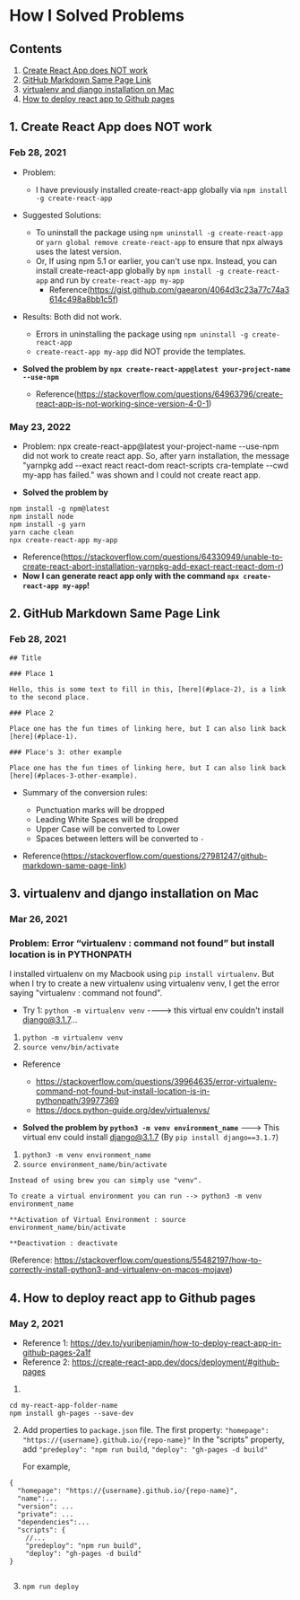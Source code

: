 # How I Solved Problems

## Contents

1. [Create React App does NOT work](#1-create-react-app-does-not-work)
2. [GitHub Markdown Same Page Link](#2-github-markdown-same-page-link)
3. [virtualenv and django installation on Mac](#3-virtualenv-and-django-installation-on-mac)
4. [How to deploy react app to Github pages](#4-how-to-deploy-react-app-to-github-pages)
  
## 1. Create React App does NOT work

### Feb 28, 2021

- Problem: 
  - I have previously installed create-react-app globally via `npm install -g create-react-app`

- Suggested Solutions: 
  - To uninstall the package using `npm uninstall -g create-react-app` or `yarn global remove create-react-app` to ensure that npx always uses the latest version.
  - Or, If using npm 5.1 or earlier, you can't use npx. Instead, you can install create-react-app globally by `npm install -g create-react-app` and run by `create-react-app my-app`
    - Reference(https://gist.github.com/gaearon/4064d3c23a77c74a3614c498a8bb1c5f) 

- Results: Both did not work.
  - Errors in uninstalling the package using `npm uninstall -g create-react-app`
  - `create-react-app my-app` did NOT provide the templates. 

- **Solved the problem by `npx create-react-app@latest your-project-name --use-npm`**
  - Reference(https://stackoverflow.com/questions/64963796/create-react-app-is-not-working-since-version-4-0-1) 

### May 23, 2022

- Problem: npx create-react-app@latest your-project-name --use-npm did not work to create react app. So, after yarn installation, the message "yarnpkg add --exact react react-dom react-scripts cra-template --cwd my-app has failed." was shown and I could not create react app.

- **Solved the problem by** 
```
npm install -g npm@latest
npm install node
npm install -g yarn
yarn cache clean
npx create-react-app my-app
```
  - Reference(https://stackoverflow.com/questions/64330949/unable-to-create-react-abort-installation-yarnpkg-add-exact-react-react-dom-r)
  - **Now I can generate react app only with the command `npx create-react-app my-app`!**

## 2. GitHub Markdown Same Page Link

### Feb 28, 2021

```
## Title

### Place 1

Hello, this is some text to fill in this, [here](#place-2), is a link to the second place.

### Place 2

Place one has the fun times of linking here, but I can also link back [here](#place-1).

### Place's 3: other example

Place one has the fun times of linking here, but I can also link back [here](#places-3-other-example).

```
- Summary of the conversion rules:
  - Punctuation marks will be dropped
  - Leading White Spaces will be dropped
  - Upper Case will be converted to Lower
  - Spaces between letters will be converted to `-`

- Reference(https://stackoverflow.com/questions/27981247/github-markdown-same-page-link)

## 3. virtualenv and django installation on Mac

### Mar 26, 2021
 
### Problem: Error “virtualenv : command not found” but install location is in PYTHONPATH

 I installed virtualenv on my Macbook using `pip install virtualenv`. But when I try to create a new virtualenv using virtualenv venv, I get the error saying "virtualenv : command not found".

- Try 1: `python -m virtualenv venv` ----> this virtual env couldn't install django@3.1.7...

1. `python -m virtualenv venv`
2. `source venv/bin/activate`

- Reference
  - https://stackoverflow.com/questions/39964635/error-virtualenv-command-not-found-but-install-location-is-in-pythonpath/39977369
  - https://docs.python-guide.org/dev/virtualenvs/   

- **Solved the problem by `python3 -m venv environment_name`**  ---> This virtual env could install django@3.1.7 (By `pip install django==3.1.7`)

1. `python3 -m venv environment_name`
2. `source environment_name/bin/activate`

```
Instead of using brew you can simply use "venv".

To create a virtual environment you can run --> python3 -m venv environment_name

**Activation of Virtual Environment : source environment_name/bin/activate

**Deactivation : deactivate
```

(Reference: https://stackoverflow.com/questions/55482197/how-to-correctly-install-python3-and-virtualenv-on-macos-mojave)

## 4. How to deploy react app to Github pages

### May 2, 2021

- Reference 1: https://dev.to/yuribenjamin/how-to-deploy-react-app-in-github-pages-2a1f
- Reference 2: https://create-react-app.dev/docs/deployment/#github-pages

1. 
```
cd my-react-app-folder-name
npm install gh-pages --save-dev
```
2. Add properties to `package.json` file. 
   The first property: `"homepage": "https://{username}.github.io/{repo-name}"`
   In the "scripts" property, add `"predeploy": "npm run build`, `"deploy": "gh-pages -d build"`
   
   For example,
```
{
  "homepage": "https://{username}.github.io/{repo-name}",
  "name":...
  "version": ...
  "private": ...
  "dependencies":...
  "scripts": {
    //...
    "predeploy": "npm run build",
    "deploy": "gh-pages -d build"
}
  
```

3. `npm run deploy`
